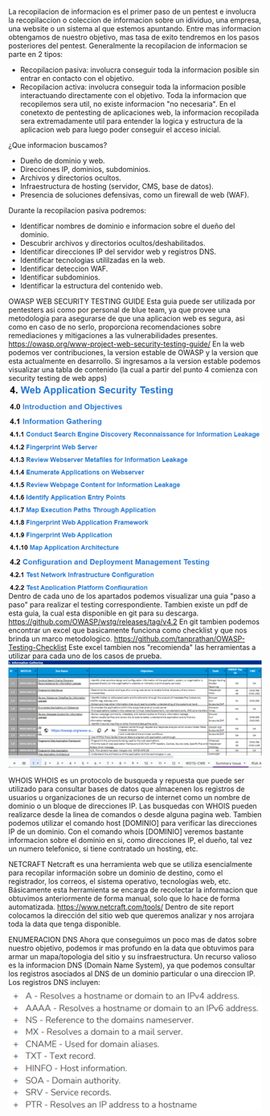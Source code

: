 La recopilacion de informacion es el primer paso de un pentest e involucra la recopilaccion o coleccion de informacion sobre un idividuo, una empresa, una website o un sistema al que estemos apuntando.
Entre mas informacion obtengamos de nuestro objetivo, mas tasa de exito tendremos en los pasos posteriores del pentest.
Generalmente la recopilacion de informacion se parte en 2 tipos:
- Recopilacion pasiva: involucra conseguir toda la informacion posible sin entrar en contacto con el objetivo.
- Recopilacion activa: involucra conseguir toda la informacion posible interactuando directamente con el objetivo.
Toda la informacion que recopilemos sera util, no existe informacion "no necesaria".
En el conetexto de pentesting de aplicaciones web, la informacion recopilada sera extremadamente util para entender la logica y estructura de la aplicacion web para luego poder conseguir el acceso inicial.

¿Que informacion buscamos?
- Dueño de dominio y web.
- Direcciones IP, dominios, subdominios.
- Archivos y directorios ocultos.
- Infraestructura de hosting (servidor, CMS, base de datos).
- Presencia de soluciones defensivas, como un firewall de web (WAF).

Durante la recopilacion pasiva podremos:
- Identificar nombres de dominio e informacion sobre el dueño del dominio.
- Descubrir archivos y directorios ocultos/deshabilitados.
- Identificar direcciones IP del servidor web y registros DNS.
- Identificar tecnologias utililzadas en la web.
- Identificar deteccion WAF.
- Identificar subdominios.
- Identificar la estructura del contenido web.


OWASP WEB SECURITY TESTING GUIDE
Esta guia puede ser utilizada por pentesters asi como por personal de blue team, ya que provee una metodologia para asegurarse de que una aplicacion web es segura, asi como en caso de no serlo, proporciona recomendaciones sobre remediaciones y mitigaciones a las vulnerabilidades presentes.
https://owasp.org/www-project-web-security-testing-guide/
En la web podemos ver contribuciones, la version estable de OWASP y la version que esta actualmente en desarrollo. Si ingresamos a la version estable podemos visualizar una tabla de contenido (la cual a partir del punto 4 comienza con security testing de web apps)
![](../../Images/Pasted%20image%2020240407024917.png)
Dentro de cada uno de los apartados podemos visualizar una guia "paso a paso" para realizar el testing correspondiente.
Tambien existe un pdf de esta guia, la cual esta disponible en git para su descarga.
https://github.com/OWASP/wstg/releases/tag/v4.2
En git tambien podemos encontrar un excel que basicamente funciona como checklist y que nos brinda un marco metodologico.
https://github.com/tanprathan/OWASP-Testing-Checklist
Este excel tambien nos "recomienda" las herramientas a utilizar para cada uno de los casos de prueba.
![](../../Images/Pasted%20image%2020240407030028.png)


WHOIS
WHOIS es un protocolo de busqueda y repuesta que puede ser utilizado para consultar bases de datos que almacenen los registros de usuarios u organizaciones de un recurso de internet como un nombre de dominio o un bloque de direcciones IP.
Las busquedas con WHOIS pueden realizarce desde la linea de comandos o desde alguna pagina web.
Tambien podemos utilizar el comando host [DOMINIO] para verificar las direcciones IP de un dominio.
Con el comando whois [DOMINIO] veremos bastante informacion sobre el dominio en si, como direcciones IP, el dueño, tal vez un numero telefonico, si tiene contratado un hosting, etc.

NETCRAFT
Netcraft es una herramienta web que se utiliza esencialmente para recopilar información sobre un dominio de destino, como el registrador, los correos, el sistema operativo, tecnologías web, etc.
Básicamente esta herramienta se encarga de recolectar la informacion que obtuvimos anteriormente de forma manual, solo que lo hace de forma automatizada.
https://www.netcraft.com/tools/
Dentro de site report colocamos la dirección del sitio web que queremos analizar y nos arrojara toda la data que tenga disponible.

ENUMERACION DNS
Ahora que conseguimos un poco mas de datos sobre nuestro objetivo, podemos ir mas profundo en la data que obtuvimos para armar un mapa/topologia del sitio y su insfraestructura.
Un recurso valioso es la informacion DNS (Domain Name System), ya que podemos consultar los registros asociados al DNS de un dominio particular o una direccion IP.
Los registros DNS incluyen:
![](../../../../Pasted%20image%2020240407045513.png)
